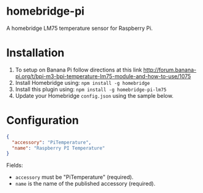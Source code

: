 # homebridge-pi

A homebridge LM75 temperature sensor for Raspberry Pi.

# Installation

1. To setup on Banana Pi follow directions at this link http://forum.banana-pi.org/t/bpi-m3-bpi-temperature-lm75-module-and-how-to-use/1075
2. Install Homebridge using: `npm install -g homebridge`
3. Install this plugin using: `npm install -g homebridge-pi-lm75`
4. Update your Homebridge `config.json` using the sample below.

# Configuration

```json
{
  "accessory": "PiTemperature",
  "name": "Raspberry PI Temperature"
}
```

Fields:

* `accessory` must be "PiTemperature" (required).
* `name` is the name of the published accessory (required).

